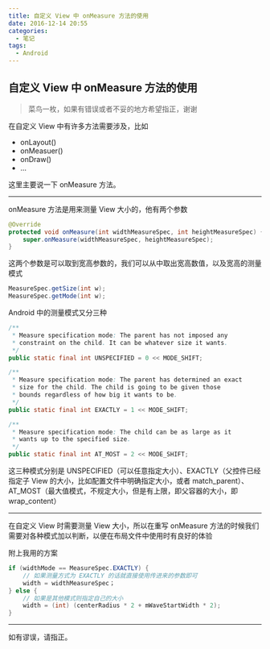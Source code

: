 ```yaml
---
title: 自定义 View 中 onMeasure 方法的使用
date: 2016-12-14 20:55
categories:
  - 笔记
tags:
  - Android
---
```


## 自定义 View 中 onMeasure 方法的使用

> 菜鸟一枚，如果有错误或者不妥的地方希望指正，谢谢

在自定义 View 中有许多方法需要涉及，比如 

* onLayout()
* onMeasuer()
* onDraw()
* ...

这里主要说一下 onMeasure 方法。

<!-- more -->

---

onMeasure 方法是用来测量 View 大小的，他有两个参数

```java
@Override
protected void onMeasure(int widthMeasureSpec, int heightMeasureSpec) {
	super.onMeasure(widthMeasureSpec, heightMeasureSpec);
}

```

这两个参数是可以取到宽高参数的，我们可以从中取出宽高数值，以及宽高的测量模式

```java
MeasureSpec.getSize(int w);
MeasureSpec.getMode(int w);
```

Android 中的测量模式又分三种

```java
/**
 * Measure specification mode: The parent has not imposed any
 * constraint on the child. It can be whatever size it wants.
 */
public static final int UNSPECIFIED = 0 << MODE_SHIFT;

/**
 * Measure specification mode: The parent has determined an exact 
 * size for the child. The child is going to be given those 
 * bounds regardless of how big it wants to be.
 */
public static final int EXACTLY = 1 << MODE_SHIFT;

/**
 * Measure specification mode: The child can be as large as it 
 * wants up to the specified size.
 */
public static final int AT_MOST = 2 << MODE_SHIFT;
```

这三种模式分别是 UNSPECIFIED（可以任意指定大小）、EXACTLY（父控件已经指定子 View 的大小，比如配置文件中明确指定大小，或者 match_parent）、AT_MOST（最大值模式，不规定大小，但是有上限，即父容器的大小，即 wrap_content）

---

在自定义 View 时需要测量 View 大小，所以在重写 onMeasure 方法的时候我们需要对各种模式加以判断，以便在布局文件中使用时有良好的体验

附上我用的方案

```Java
if (widthMode == MeasureSpec.EXACTLY) {
	// 如果测量方式为 EXACTLY 的话就直接使用传进来的参数即可
	width = widthMeasureSpec；
} else {
	// 如果是其他模式则指定自己的大小
	width = (int) (centerRadius * 2 + mWaveStartWidth * 2);
}
```

---

如有谬误，请指正。